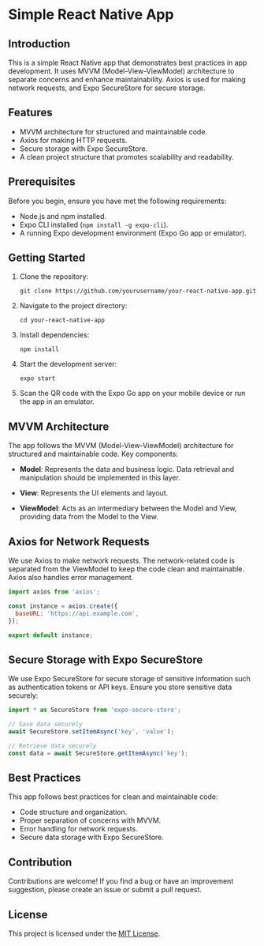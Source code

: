 # Simple React Native App

## Introduction

This is a simple React Native app that demonstrates best practices in app development. It uses MVVM (Model-View-ViewModel) architecture to separate concerns and enhance maintainability. Axios is used for making network requests, and Expo SecureStore for secure storage.

## Features

- MVVM architecture for structured and maintainable code.
- Axios for making HTTP requests.
- Secure storage with Expo SecureStore.
- A clean project structure that promotes scalability and readability.

## Prerequisites

Before you begin, ensure you have met the following requirements:

- Node.js and npm installed.
- Expo CLI installed (`npm install -g expo-cli`).
- A running Expo development environment (Expo Go app or emulator).

## Getting Started

1. Clone the repository:

   ```shell
   git clone https://github.com/yourusername/your-react-native-app.git
   ```

2. Navigate to the project directory:

   ```shell
   cd your-react-native-app
   ```

3. Install dependencies:

   ```shell
   npm install
   ```

4. Start the development server:

   ```shell
   expo start
   ```

5. Scan the QR code with the Expo Go app on your mobile device or run the app in an emulator.

## MVVM Architecture

The app follows the MVVM (Model-View-ViewModel) architecture for structured and maintainable code. Key components:

- **Model**: Represents the data and business logic. Data retrieval and manipulation should be implemented in this layer.

- **View**: Represents the UI elements and layout.

- **ViewModel**: Acts as an intermediary between the Model and View, providing data from the Model to the View.

## Axios for Network Requests

We use Axios to make network requests. The network-related code is separated from the ViewModel to keep the code clean and maintainable. Axios also handles error management.

```javascript
import axios from 'axios';

const instance = axios.create({
  baseURL: 'https://api.example.com',
});

export default instance;
```

## Secure Storage with Expo SecureStore

We use Expo SecureStore for secure storage of sensitive information such as authentication tokens or API keys. Ensure you store sensitive data securely:

```javascript
import * as SecureStore from 'expo-secure-store';

// Save data securely
await SecureStore.setItemAsync('key', 'value');

// Retrieve data securely
const data = await SecureStore.getItemAsync('key');
```

## Best Practices

This app follows best practices for clean and maintainable code:

- Code structure and organization.
- Proper separation of concerns with MVVM.
- Error handling for network requests.
- Secure data storage with Expo SecureStore.

## Contribution

Contributions are welcome! If you find a bug or have an improvement suggestion, please create an issue or submit a pull request.

## License

This project is licensed under the [MIT License](LICENSE).
